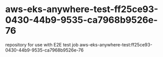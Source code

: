 # aws-eks-anywhere-test-ff25ce93-0430-44b9-9535-ca7968b9526e-76
repository for use with E2E test job aws-eks-anywhere-test:ff25ce93-0430-44b9-9535-ca7968b9526e-76
